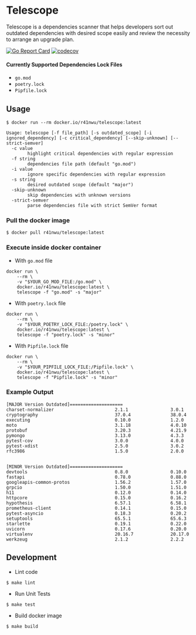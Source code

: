 # Telescope

Telescope is a dependencies scanner that helps developers sort out outdated dependencies with desired scope easily and review the necessity to arrange an upgrade plan.

[![Go Report Card](https://goreportcard.com/badge/github.com/rainrainwu/telescope)](https://goreportcard.com/report/github.com/rainrainwu/telescope)
[![codecov](https://codecov.io/gh/RainrainWu/telescope/branch/master/graph/badge.svg?token=4HWXOZEIsG)](https://codecov.io/gh/RainrainWu/telescope)

#### Currently Supported Dependencies Lock Files
- `go.mod`
- `poetry.lock`
- `Pipfile.lock`

## Usage
```
$ docker run --rm docker.io/r41nwu/telescope:latest

Usage: telescope [-f file_path] [-s outdated_scope] [-i ignored_dependency] [-c critical_dependency] [--skip-unknown] [--strict-semver]
  -c value
        highlight critical dependencies with regular expression
  -f string
        dependencies file path (default "go.mod")
  -i value
        ignore specific dependencies with regular expression
  -s string
        desired outdated scope (default "major")
  -skip-unknown
        skip dependencies with unknown versions
  -strict-semver
        parse dependencies file with strict SemVer format
```

### Pull the docker image
```
$ docker pull r41nwu/telescope:latest
```

### Execute inside docker container

- With `go.mod` file
```
docker run \
    --rm \
    -v "$YOUR_GO_MOD_FILE:/go.mod" \
    docker.io/r41nwu/telescope:latest \
    telescope -f "go.mod" -s "major"
```

- With `poetry.lock` file
```
docker run \
    --rm \
    -v "$YOUR_POETRY_LOCK_FILE:/poetry.lock" \
    docker.io/r41nwu/telescope:latest \
    telescope -f "poetry.lock" -s "minor"
```

- With `Pipfile.lock` file
```
docker run \
    --rm \
    -v "$YOUR_PIPFILE_LOCK_FILE:/Pipfile.lock" \
    docker.io/r41nwu/telescope:latest \
    telescope -f "Pipfile.lock" -s "minor"
```

### Example Output
```
[MAJOR Version Outdated]====================
charset-normalizer                       2.1.1                3.0.1
cryptography                             37.0.4               38.0.4
executing                                0.10.0               1.2.0
moto                                     3.1.18               4.0.10
protobuf                                 3.20.3               4.21.9
pymongo                                  3.13.0               4.3.3
pytest-cov                               3.0.0                4.0.0
pytest-xdist                             2.5.0                3.0.2
rfc3986                                  1.5.0                2.0.0


[MINOR Version Outdated]====================
devtools                                 0.8.0                0.10.0
fastapi                                  0.78.0               0.88.0
googleapis-common-protos                 1.56.2               1.57.0
grpcio                                   1.50.0               1.51.0
h11                                      0.12.0               0.14.0
httpcore                                 0.15.0               0.16.2
hypothesis                               6.57.1               6.58.1
prometheus-client                        0.14.1               0.15.0
pytest-asyncio                           0.18.3               0.20.2
setuptools                               65.5.1               65.6.3
starlette                                0.19.1               0.22.0
uvicorn                                  0.17.6               0.20.0
virtualenv                               20.16.7              20.17.0
werkzeug                                 2.1.2                2.2.2
```

## Development
- Lint code
```
$ make lint
```

- Run Unit Tests
```
$ make test
```

- Build docker image
```
$ make build
```
